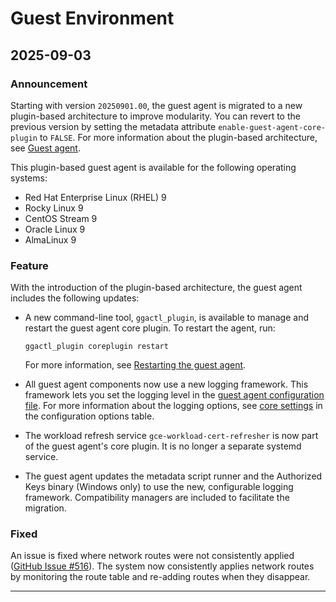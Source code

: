 # Guest Environment

## 2025-09-03

### Announcement

Starting with version `20250901.00`, the guest agent is migrated to a new
plugin-based architecture to improve modularity. You can revert to the previous
version by setting the metadata attribute `enable-guest-agent-core-plugin` to
`FALSE`. For more information about the plugin-based architecture, see
[Guest agent](https://cloud.google.com/compute/docs/images/guest-agent).

This plugin-based guest agent is available for the following operating systems:

* Red Hat Enterprise Linux (RHEL) 9
* Rocky Linux 9
* CentOS Stream 9
* Oracle Linux 9
* AlmaLinux 9

### Feature

With the introduction of the plugin-based architecture, the guest agent includes
the following updates:

* A new command-line tool, `ggactl_plugin`, is available to manage and restart
  the guest agent core plugin. To restart the agent, run:

  ```
  ggactl_plugin coreplugin restart

  ```

  For more information, see [Restarting the guest agent](https://cloud.google.com/compute/docs/images/manage-guest-agent#restart-guest-agent).
* All guest agent components now use a new logging framework. This framework
  lets you set the logging level in the
  [guest agent configuration file](https://cloud.google.com/compute/docs/images/manage-guest-agent#update-guest-agent-config).
  For more information about the logging options, see [core settings](https://cloud.google.com/compute/docs/images/manage-guest-agent#core)
  in the configuration options table.
* The workload refresh service `gce-workload-cert-refresher` is now part of the
  guest agent's core plugin. It is no longer a separate systemd service.
* The guest agent updates the metadata script runner and the Authorized Keys
  binary (Windows only) to use the new, configurable logging framework.
  Compatibility managers are included to facilitate the migration.

### Fixed

An issue is fixed where network routes were not consistently applied
([GitHub Issue #516](https://github.com/GoogleCloudPlatform/guest-agent/issues/516)).
The system now consistently applies network routes by monitoring the route table
and re-adding routes when they disappear.

---
